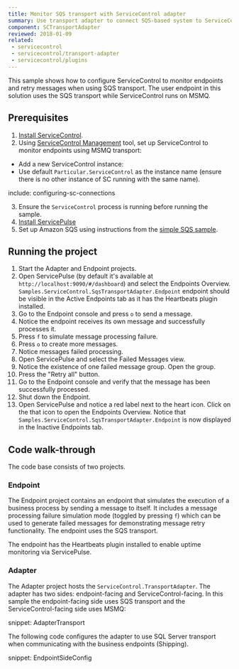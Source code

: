 ```yaml
---
title: Monitor SQS transport with ServiceControl adapter
summary: Use transport adapter to connect SQS-based system to ServiceControl
component: SCTransportAdapter
reviewed: 2018-01-09
related:
 - servicecontrol
 - servicecontrol/transport-adapter
 - servicecontrol/plugins
---
```



This sample shows how to configure ServiceControl to monitor endpoints and retry messages when using SQS transport. The user endpoint in this solution uses the SQS transport while ServiceControl runs on MSMQ.


## Prerequisites

 1. [Install ServiceControl](/servicecontrol/installation.md). 
 2. Using [ServiceControl Management](/servicecontrol/license.md#servicecontrol-management-app) tool, set up ServiceControl to monitor endpoints using MSMQ transport:
	 
   * Add a new ServiceControl instance:
   * Use default `Particular.ServiceControl` as the instance name (ensure there is no other instance of SC running with the same name).

include: configuring-sc-connections
 
 3. Ensure the `ServiceControl` process is running before running the sample.
 4. [Install ServicePulse](/servicepulse/installation.md)
 5. Set up Amazon SQS using instructions from the [simple SQS sample](/samples/sqs/simple).


## Running the project

 1. Start the Adapter and Endpoint  projects.
 1. Open ServicePulse (by default it's available at `http://localhost:9090/#/dashboard`) and select the Endpoints Overview. `Samples.ServiceControl.SqsTransportAdapter.Endpoint` endpoint should be visible in the Active Endpoints tab as it has the Heartbeats plugin installed.
 1. Go to the Endpoint console and press `o` to send a message.
 1. Notice the endpoint receives its own message and successfully processes it.
 1. Press `f` to simulate message processing failure.
 1. Press `o` to create more messages.
 1. Notice messages failed processing.
 1. Open ServicePulse and select the Failed Messages view.
 1. Notice the existence of one failed message group. Open the group.
 1. Press the "Retry all" button.
 1. Go to the Endpoint console and verify that the message has been successfully processed.
 1. Shut down the Endpoint.
 1. Open ServicePulse and notice a red label next to the heart icon. Click on the that icon to open the Endpoints Overview. Notice that `Samples.ServiceControl.SqsTransportAdapter.Endpoint` is now displayed in the Inactive Endpoints tab.


## Code walk-through 

The code base consists of two projects.


### Endpoint

The Endpoint project contains an endpoint that simulates the execution of a business process by sending a message to itself. It includes a message processing failure simulation mode (toggled by pressing `f`) which can be used to generate failed messages for demonstrating message retry functionality. The endpoint uses the SQS transport.

The endpoint has the Heartbeats plugin installed to enable uptime monitoring via ServicePulse.


### Adapter

The Adapter project hosts the `ServiceControl.TransportAdapter`. The adapter has two sides: endpoint-facing and ServiceControl-facing. In this sample the endpoint-facing side uses SQS transport and the ServiceControl-facing side uses MSMQ:

snippet: AdapterTransport

The following code configures the adapter to use SQL Server transport when communicating with the business endpoints (Shipping).

snippet: EndpointSideConfig
